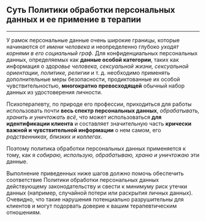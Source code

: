 ## Суть Политики обработки персональных данных и ее примение в терапии
---
У рамок персональные данные очень широкие границы, которые начинаются от _имени человека_ и неопределенно глубоко _уходят корнями в его социальный граф_. Для конфиденциальных персональных данных, определяемых как **данные особой категории**, таких как информация о _здоровье человека, сексуальной жизни, сексуальной ориентации, политике, религии_ и т. д. необходимо применять дополнительные меры безопасности, продиктованные их особой чувствительностью, **многократно превосходящей** обычный набор данных из удостоверения личности.

Психотерапевту, по природе его профессии, приходиться для работы использовать почти **весь спектр персональных данных**, _обрабатывать, хранить и уничтожать всё_, что может использоваться **для идентификации клиента** и составляет значительную часть **крически важной и чувствительной информации** о нем самом, его _родственниках, близких и коллегах_.

Поэтому политика обработки персональных данных применяется к тому, как я _собираю, использую, обрабатываю, храню и уничтожаю_ эти данные.

Выполнение приведенных ниже шагов должно помочь обеспечить соответствие Политики обработки персональных данных действующему законодательству и свести к минимуму риск утечки данных (например, случайной потери или раскрытия личных данных). Очевидно, что такие нарушения потенциально разрушительны для клиентов и могут подорвать доверие к вашим терапевтическим отношениям.

